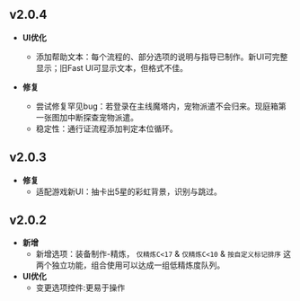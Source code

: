 ## v2.0.4
- **UI优化**
  - 添加帮助文本：每个流程的、部分选项的说明与指导已制作。新UI可完整显示；旧Fast UI可显示文本，但格式不佳。

- **修复**
  - 尝试修复罕见bug：若登录在主线魔塔内，宠物派遣不会归来。现庭箱第一张图加中断探查宠物派遣。
  - 稳定性：通行证流程添加判定本位循环。

## v2.0.3
- **修复**
  - 适配游戏新UI：抽卡出5星的彩虹背景，识别与跳过。

## v2.0.2

- **新增**
  - 新增选项：装备制作-精炼， `仅精炼C<17` & `仅精炼C<10` & `按自定义标记排序` 这两个独立功能，组合使用可以达成一组低精炼度队列。
- **UI优化**
  - 变更选项控件:更易于操作